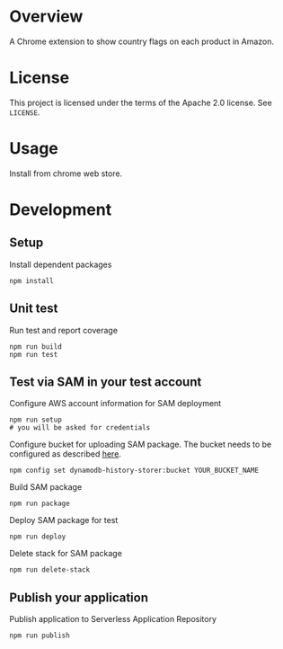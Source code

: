 # Overview

A Chrome extension to show country flags on each product in Amazon.

# License

This project is licensed under the terms of the Apache 2.0 license. See `LICENSE`.

# Usage
Install from chrome web store.

# Development
## Setup
Install dependent packages
```console
npm install
```

## Unit test
Run test and report coverage 
```console
npm run build
npm run test
```

## Test via SAM in your test account
Configure AWS account information for SAM deployment
```console
npm run setup
# you will be asked for credentials
```

Configure bucket for uploading SAM package. The bucket needs to be configured as described [here](https://docs.aws.amazon.com/serverlessrepo/latest/devguide/serverlessrepo-how-to-publish.html#publishing-application-through-aws-console).
```console
npm config set dynamodb-history-storer:bucket YOUR_BUCKET_NAME
```

Build SAM package
```console
npm run package
```

Deploy SAM package for test
```console
npm run deploy
```

Delete stack for SAM package
```console
npm run delete-stack
```

## Publish your application
Publish application to Serverless Application Repository
```console
npm run publish
```
